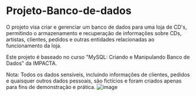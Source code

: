 # Projeto-Banco-de-dados
O projeto visa criar e gerenciar um banco de dados para uma loja de CD's, permitindo o armazenamento e recuperação de informações sobre CDs, artistas, clientes, pedidos e outras entidades relacionadas ao funcionamento da loja.

Este projeto é baseado no curso "MySQL: Criando e Manipulando Banco de Dados" da IMPACTA.

Nota: Todos os dados sensíveis, incluindo informações de clientes, pedidos e quaisquer outros dados pessoais, são fictícios e foram criados apenas para fins de demonstração e prática.
![image](https://github.com/user-attachments/assets/bf9ed63c-c83d-490c-89ac-99e36d9cefde)
